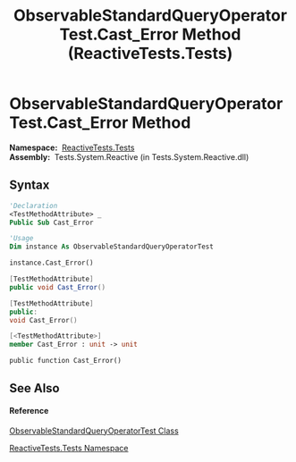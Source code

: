 ﻿---
title: ObservableStandardQueryOperatorTest.Cast_Error Method  (ReactiveTests.Tests)
TOCTitle: Cast_Error Method
ms:assetid: M:ReactiveTests.Tests.ObservableStandardQueryOperatorTest.Cast_Error
ms:mtpsurl: https://msdn.microsoft.com/en-us/library/reactivetests.tests.observablestandardqueryoperatortest.cast_error(v=VS.103)
ms:contentKeyID: 36620088
ms.date: 06/28/2011
mtps_version: v=VS.103
f1_keywords:
- ReactiveTests.Tests.ObservableStandardQueryOperatorTest.Cast_Error
dev_langs:
- CSharp
- JScript
- VB
- FSharp
- c++
---

# ObservableStandardQueryOperatorTest.Cast\_Error Method

**Namespace:**  [ReactiveTests.Tests](hh289046\(v=vs.103\).md)  
**Assembly:**  Tests.System.Reactive (in Tests.System.Reactive.dll)

## Syntax

``` vb
'Declaration
<TestMethodAttribute> _
Public Sub Cast_Error
```

``` vb
'Usage
Dim instance As ObservableStandardQueryOperatorTest

instance.Cast_Error()
```

``` csharp
[TestMethodAttribute]
public void Cast_Error()
```

``` c++
[TestMethodAttribute]
public:
void Cast_Error()
```

``` fsharp
[<TestMethodAttribute>]
member Cast_Error : unit -> unit 
```

``` jscript
public function Cast_Error()
```

## See Also

#### Reference

[ObservableStandardQueryOperatorTest Class](hh288944\(v=vs.103\).md)

[ReactiveTests.Tests Namespace](hh289046\(v=vs.103\).md)

